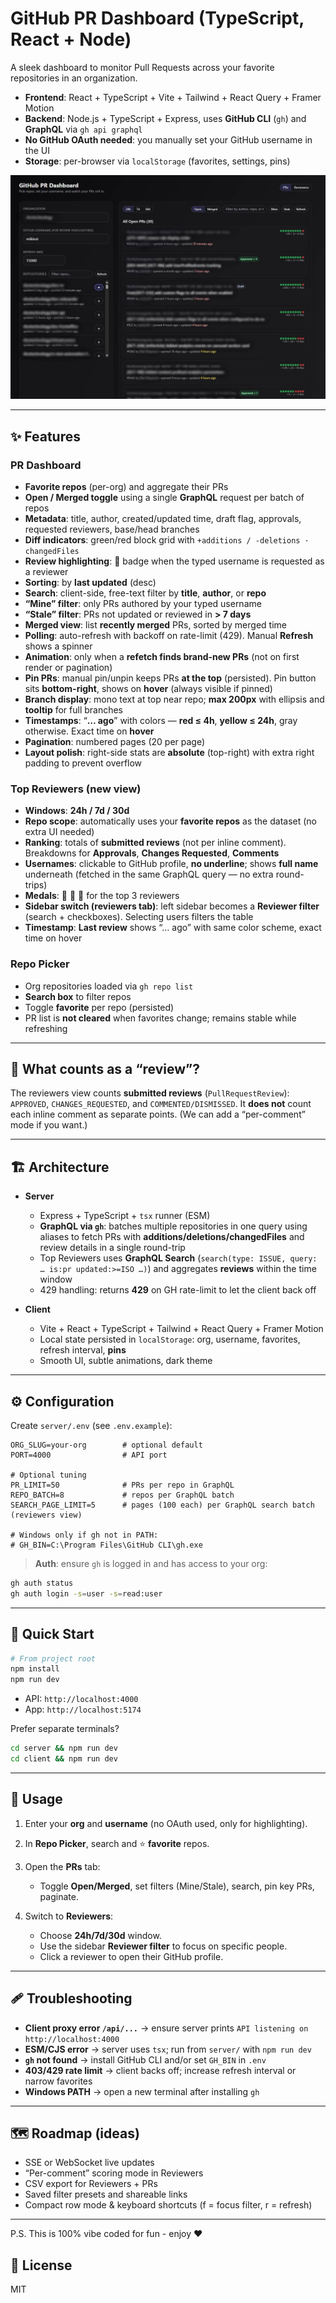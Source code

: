 # GitHub PR Dashboard (TypeScript, React + Node)

A sleek dashboard to monitor Pull Requests across your favorite repositories in an organization.

* **Frontend**: React + TypeScript + Vite + Tailwind + React Query + Framer Motion
* **Backend**: Node.js + TypeScript + Express, uses **GitHub CLI** (`gh`) and **GraphQL** via `gh api graphql`
* **No GitHub OAuth needed**: you manually set your GitHub username in the UI
* **Storage**: per-browser via `localStorage` (favorites, settings, pins)

![Screenshot of PR Dashboard](./gh.jpg)

---

## ✨ Features

### PR Dashboard

* **Favorite repos** (per-org) and aggregate their PRs
* **Open / Merged toggle** using a single **GraphQL** request per batch of repos
* **Metadata**: title, author, created/updated time, draft flag, approvals, requested reviewers, base/head branches
* **Diff indicators**: green/red block grid with `+additions / -deletions · changedFiles`
* **Review highlighting**: 👀 badge when the typed username is requested as a reviewer
* **Sorting**: by **last updated** (desc)
* **Search**: client-side, free-text filter by **title**, **author**, or **repo**
* **“Mine” filter**: only PRs authored by your typed username
* **“Stale” filter**: PRs not updated or reviewed in **> 7 days**
* **Merged view**: list **recently merged** PRs, sorted by merged time
* **Polling**: auto-refresh with backoff on rate-limit (429). Manual **Refresh** shows a spinner
* **Animation**: only when a **refetch finds brand-new PRs** (not on first render or pagination)
* **Pin PRs**: manual pin/unpin keeps PRs **at the top** (persisted). Pin button sits **bottom-right**, shows on **hover** (always visible if pinned)
* **Branch display**: mono text at top near repo; **max 200px** with ellipsis and **tooltip** for full branches
* **Timestamps**: “**… ago**” with colors — **red ≤ 4h**, **yellow ≤ 24h**, gray otherwise. Exact time on **hover**
* **Pagination**: numbered pages (20 per page)
* **Layout polish**: right-side stats are **absolute** (top-right) with extra right padding to prevent overflow

### Top Reviewers (new view)

* **Windows**: **24h / 7d / 30d**
* **Repo scope**: automatically uses your **favorite repos** as the dataset (no extra UI needed)
* **Ranking**: totals of **submitted reviews** (not per inline comment). Breakdowns for **Approvals**, **Changes Requested**, **Comments**
* **Usernames**: clickable to GitHub profile, **no underline**; shows **full name** underneath (fetched in the same GraphQL query — no extra round-trips)
* **Medals**: 🥇 🥈 🥉 for the top 3 reviewers
* **Sidebar switch (reviewers tab)**: left sidebar becomes a **Reviewer filter** (search + checkboxes). Selecting users filters the table
* **Timestamp**: **Last review** shows “… ago” with same color scheme, exact time on hover

### Repo Picker

* Org repositories loaded via `gh repo list`
* **Search box** to filter repos
* Toggle **favorite** per repo (persisted)
* PR list is **not cleared** when favorites change; remains stable while refreshing

---

## 🧠 What counts as a “review”?

The reviewers view counts **submitted reviews** (`PullRequestReview`): `APPROVED`, `CHANGES_REQUESTED`, and `COMMENTED/DISMISSED`.
It **does not** count each inline comment as separate points. (We can add a “per-comment” mode if you want.)

---

## 🏗️ Architecture

* **Server**

  * Express + TypeScript + `tsx` runner (ESM)
  * **GraphQL via `gh`**: batches multiple repositories in one query using aliases to fetch PRs with **additions/deletions/changedFiles** and review details in a single round-trip
  * Top Reviewers uses **GraphQL Search** (`search(type: ISSUE, query: … is:pr updated:>=ISO …)`) and aggregates **reviews** within the time window
  * 429 handling: returns **429** on GH rate-limit to let the client back off
* **Client**

  * Vite + React + TypeScript + Tailwind + React Query + Framer Motion
  * Local state persisted in `localStorage`: org, username, favorites, refresh interval, **pins**
  * Smooth UI, subtle animations, dark theme

---

## ⚙️ Configuration

Create `server/.env` (see `.env.example`):

```
ORG_SLUG=your-org        # optional default
PORT=4000                # API port

# Optional tuning
PR_LIMIT=50              # PRs per repo in GraphQL
REPO_BATCH=8             # repos per GraphQL batch
SEARCH_PAGE_LIMIT=5      # pages (100 each) per GraphQL search batch (reviewers view)

# Windows only if gh not in PATH:
# GH_BIN=C:\Program Files\GitHub CLI\gh.exe
```

> **Auth**: ensure `gh` is logged in and has access to your org:

```bash
gh auth status
gh auth login -s=user -s=read:user
```

---

## 🚀 Quick Start

```bash
# From project root
npm install
npm run dev
```

* API: `http://localhost:4000`
* App: `http://localhost:5174`

Prefer separate terminals?

```bash
cd server && npm run dev
cd client && npm run dev
```

---

## 🧪 Usage

1. Enter your **org** and **username** (no OAuth used, only for highlighting).
2. In **Repo Picker**, search and ⭐️ **favorite** repos.
3. Open the **PRs** tab:

   * Toggle **Open/Merged**, set filters (Mine/Stale), search, pin key PRs, paginate.
4. Switch to **Reviewers**:

   * Choose **24h/7d/30d** window.
   * Use the sidebar **Reviewer filter** to focus on specific people.
   * Click a reviewer to open their GitHub profile.

---

## 🩹 Troubleshooting

* **Client proxy error `/api/...`** → ensure server prints `API listening on http://localhost:4000`
* **ESM/CJS error** → server uses `tsx`; run from `server/` with `npm run dev`
* **`gh` not found** → install GitHub CLI and/or set `GH_BIN` in `.env`
* **403/429 rate limit** → client backs off; increase refresh interval or narrow favorites
* **Windows PATH** → open a new terminal after installing `gh`

---

## 🗺️ Roadmap (ideas)

* SSE or WebSocket live updates
* “Per-comment” scoring mode in Reviewers
* CSV export for Reviewers + PRs
* Saved filter presets and shareable links
* Compact row mode & keyboard shortcuts (f = focus filter, r = refresh)

---

P.S. This is 100% vibe coded for fun - enjoy ❤️

## 📝 License

MIT
